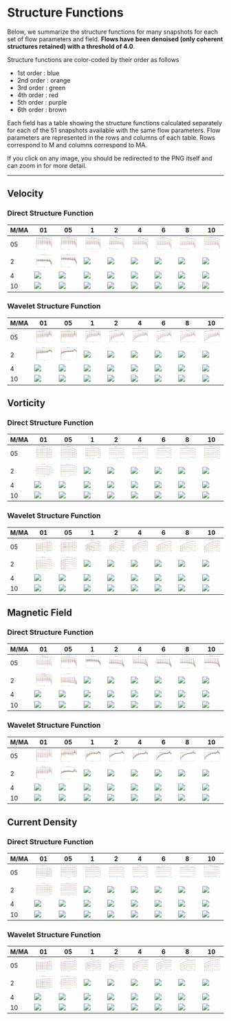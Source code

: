 # Structure Functions

Below, we summarize the structure functions for many snapshots for each set of flow parameters and field.
**Flows have been denoised (only coherent structures retained) with a threshold of 4.0**.

Structure functions are color-coded by their order as follows

  * 1st order : blue
  * 2nd order : orange
  * 3rd order : green
  * 4th order : red
  * 5th order : purple
  * 6th order : brown

Each field has a table showing the structure functions calculated separately for each of the 51 snapshots available with the same flow parameters.
Flow parameters are represented in the rows and columns of each table.
Rows correspond to M and columns correspond to MA.

If you click on any image, you should be redirected to the PNG itself and can zoom in for more detail.

---

## Velocity

### Direct Structure Function

|M/MA| 01 | 05 | 1 | 2 | 4 | 6 | 8 | 10 |
|----|----|----|---|---|---|---|---|----|
| 05 |<img src="M05MA01/w4t-plot-structure-function-mom_M05MA01_vel_dsf_denoise-04d00.png">|<img src="M05MA05/w4t-plot-structure-function-mom_M05MA05_vel_dsf_denoise-04d00.png">|<img src="M05MA1/w4t-plot-structure-function-mom_M05MA1_vel_dsf_denoise-04d00.png">|<img src="M05MA2/w4t-plot-structure-function-mom_M05MA2_vel_dsf_denoise-04d00.png">|<img src="M05MA4/w4t-plot-structure-function-mom_M05MA4_vel_dsf_denoise-04d00.png">|<img src="M05MA6/w4t-plot-structure-function-mom_M05MA6_vel_dsf_denoise-04d00.png">|<img src="M05MA8/w4t-plot-structure-function-mom_M05MA8_vel_dsf_denoise-04d00.png">|<img src="M05MA10/w4t-plot-structure-function-mom_M05MA10_vel_dsf_denoise-04d00.png">|
| 2  |<img src="M2MA01/w4t-plot-structure-function-mom_M2MA01_vel_dsf_denoise-04d00.png">|<img src="M2MA05/w4t-plot-structure-function-mom_M2MA05_vel_dsf_denoise-04d00.png">|<img src="M2MA1/w4t-plot-structure-function-mom_M2MA1_vel_dsf_denoise-04d00.png">|<img src="M2MA2/w4t-plot-structure-function-mom_M2MA2_vel_dsf_denoise-04d00.png">|<img src="M2MA4/w4t-plot-structure-function-mom_M2MA4_vel_dsf_denoise-04d00.png">|<img src="M2MA6/w4t-plot-structure-function-mom_M2MA6_vel_dsf_denoise-04d00.png">|<img src="M2MA8/w4t-plot-structure-function-mom_M2MA8_vel_dsf_denoise-04d00.png">|<img src="M2MA10/w4t-plot-structure-function-mom_M2MA10_vel_dsf_denoise-04d00.png">|
| 4  |<img src="M4MA01/w4t-plot-structure-function-mom_M4MA01_vel_dsf_denoise-04d00.png">|<img src="M4MA05/w4t-plot-structure-function-mom_M4MA05_vel_dsf_denoise-04d00.png">|<img src="M4MA1/w4t-plot-structure-function-mom_M4MA1_vel_dsf_denoise-04d00.png">|<img src="M4MA2/w4t-plot-structure-function-mom_M4MA2_vel_dsf_denoise-04d00.png">|<img src="M4MA4/w4t-plot-structure-function-mom_M4MA4_vel_dsf_denoise-04d00.png">|<img src="M4MA6/w4t-plot-structure-function-mom_M4MA6_vel_dsf_denoise-04d00.png">|<img src="M4MA8/w4t-plot-structure-function-mom_M4MA8_vel_dsf_denoise-04d00.png">|<img src="M4MA10/w4t-plot-structure-function-mom_M4MA10_vel_dsf_denoise-04d00.png">|
| 10 |<img src="M10MA01/w4t-plot-structure-function-mom_M10MA01_vel_dsf_denoise-04d00.png">|<img src="M10MA05/w4t-plot-structure-function-mom_M10MA05_vel_dsf_denoise-04d00.png">|<img src="M10MA1/w4t-plot-structure-function-mom_M10MA1_vel_dsf_denoise-04d00.png">|<img src="M10MA2/w4t-plot-structure-function-mom_M10MA2_vel_dsf_denoise-04d00.png">|<img src="M10MA4/w4t-plot-structure-function-mom_M10MA4_vel_dsf_denoise-04d00.png">|<img src="M10MA6/w4t-plot-structure-function-mom_M10MA6_vel_dsf_denoise-04d00.png">|<img src="M10MA8/w4t-plot-structure-function-mom_M10MA8_vel_dsf_denoise-04d00.png">|<img src="M10MA10/w4t-plot-structure-function-mom_M10MA10_vel_dsf_denoise-04d00.png">|

### Wavelet Structure Function

|M/MA| 01 | 05 | 1 | 2 | 4 | 6 | 8 | 10 |
|----|----|----|---|---|---|---|---|----|
| 05 |<img src="M05MA01/w4t-plot-structure-function-mom_M05MA01_vel_wsf_denoise-04d00.png">|<img src="M05MA05/w4t-plot-structure-function-mom_M05MA05_vel_wsf_denoise-04d00.png">|<img src="M05MA1/w4t-plot-structure-function-mom_M05MA1_vel_wsf_denoise-04d00.png">|<img src="M05MA2/w4t-plot-structure-function-mom_M05MA2_vel_wsf_denoise-04d00.png">|<img src="M05MA4/w4t-plot-structure-function-mom_M05MA4_vel_wsf_denoise-04d00.png">|<img src="M05MA6/w4t-plot-structure-function-mom_M05MA6_vel_wsf_denoise-04d00.png">|<img src="M05MA8/w4t-plot-structure-function-mom_M05MA8_vel_wsf_denoise-04d00.png">|<img src="M05MA10/w4t-plot-structure-function-mom_M05MA10_vel_wsf_denoise-04d00.png">|
| 2  |<img src="M2MA01/w4t-plot-structure-function-mom_M2MA01_vel_wsf_denoise-04d00.png">|<img src="M2MA05/w4t-plot-structure-function-mom_M2MA05_vel_wsf_denoise-04d00.png">|<img src="M2MA1/w4t-plot-structure-function-mom_M2MA1_vel_wsf_denoise-04d00.png">|<img src="M2MA2/w4t-plot-structure-function-mom_M2MA2_vel_wsf_denoise-04d00.png">|<img src="M2MA4/w4t-plot-structure-function-mom_M2MA4_vel_wsf_denoise-04d00.png">|<img src="M2MA6/w4t-plot-structure-function-mom_M2MA6_vel_wsf_denoise-04d00.png">|<img src="M2MA8/w4t-plot-structure-function-mom_M2MA8_vel_wsf_denoise-04d00.png">|<img src="M2MA10/w4t-plot-structure-function-mom_M2MA10_vel_wsf_denoise-04d00.png">|
| 4  |<img src="M4MA01/w4t-plot-structure-function-mom_M4MA01_vel_wsf_denoise-04d00.png">|<img src="M4MA05/w4t-plot-structure-function-mom_M4MA05_vel_wsf_denoise-04d00.png">|<img src="M4MA1/w4t-plot-structure-function-mom_M4MA1_vel_wsf_denoise-04d00.png">|<img src="M4MA2/w4t-plot-structure-function-mom_M4MA2_vel_wsf_denoise-04d00.png">|<img src="M4MA4/w4t-plot-structure-function-mom_M4MA4_vel_wsf_denoise-04d00.png">|<img src="M4MA6/w4t-plot-structure-function-mom_M4MA6_vel_wsf_denoise-04d00.png">|<img src="M4MA8/w4t-plot-structure-function-mom_M4MA8_vel_wsf_denoise-04d00.png">|<img src="M4MA10/w4t-plot-structure-function-mom_M4MA10_vel_wsf_denoise-04d00.png">|
| 10 |<img src="M10MA01/w4t-plot-structure-function-mom_M10MA01_vel_wsf_denoise-04d00.png">|<img src="M10MA05/w4t-plot-structure-function-mom_M10MA05_vel_wsf_denoise-04d00.png">|<img src="M10MA1/w4t-plot-structure-function-mom_M10MA1_vel_wsf_denoise-04d00.png">|<img src="M10MA2/w4t-plot-structure-function-mom_M10MA2_vel_wsf_denoise-04d00.png">|<img src="M10MA4/w4t-plot-structure-function-mom_M10MA4_vel_wsf_denoise-04d00.png">|<img src="M10MA6/w4t-plot-structure-function-mom_M10MA6_vel_wsf_denoise-04d00.png">|<img src="M10MA8/w4t-plot-structure-function-mom_M10MA8_vel_wsf_denoise-04d00.png">|<img src="M10MA10/w4t-plot-structure-function-mom_M10MA10_vel_wsf_denoise-04d00.png">|

## Vorticity

### Direct Structure Function

|M/MA| 01 | 05 | 1 | 2 | 4 | 6 | 8 | 10 |
|----|----|----|---|---|---|---|---|----|
| 05 |<img src="M05MA01/w4t-plot-structure-function-mom_M05MA01_vort_dsf_denoise-04d00.png">|<img src="M05MA05/w4t-plot-structure-function-mom_M05MA05_vort_dsf_denoise-04d00.png">|<img src="M05MA1/w4t-plot-structure-function-mom_M05MA1_vort_dsf_denoise-04d00.png">|<img src="M05MA2/w4t-plot-structure-function-mom_M05MA2_vort_dsf_denoise-04d00.png">|<img src="M05MA4/w4t-plot-structure-function-mom_M05MA4_vort_dsf_denoise-04d00.png">|<img src="M05MA6/w4t-plot-structure-function-mom_M05MA6_vort_dsf_denoise-04d00.png">|<img src="M05MA8/w4t-plot-structure-function-mom_M05MA8_vort_dsf_denoise-04d00.png">|<img src="M05MA10/w4t-plot-structure-function-mom_M05MA10_vort_dsf_denoise-04d00.png">|
| 2  |<img src="M2MA01/w4t-plot-structure-function-mom_M2MA01_vort_dsf_denoise-04d00.png">|<img src="M2MA05/w4t-plot-structure-function-mom_M2MA05_vort_dsf_denoise-04d00.png">|<img src="M2MA1/w4t-plot-structure-function-mom_M2MA1_vort_dsf_denoise-04d00.png">|<img src="M2MA2/w4t-plot-structure-function-mom_M2MA2_vort_dsf_denoise-04d00.png">|<img src="M2MA4/w4t-plot-structure-function-mom_M2MA4_vort_dsf_denoise-04d00.png">|<img src="M2MA6/w4t-plot-structure-function-mom_M2MA6_vort_dsf_denoise-04d00.png">|<img src="M2MA8/w4t-plot-structure-function-mom_M2MA8_vort_dsf_denoise-04d00.png">|<img src="M2MA10/w4t-plot-structure-function-mom_M2MA10_vort_dsf_denoise-04d00.png">|
| 4  |<img src="M4MA01/w4t-plot-structure-function-mom_M4MA01_vort_dsf_denoise-04d00.png">|<img src="M4MA05/w4t-plot-structure-function-mom_M4MA05_vort_dsf_denoise-04d00.png">|<img src="M4MA1/w4t-plot-structure-function-mom_M4MA1_vort_dsf_denoise-04d00.png">|<img src="M4MA2/w4t-plot-structure-function-mom_M4MA2_vort_dsf_denoise-04d00.png">|<img src="M4MA4/w4t-plot-structure-function-mom_M4MA4_vort_dsf_denoise-04d00.png">|<img src="M4MA6/w4t-plot-structure-function-mom_M4MA6_vort_dsf_denoise-04d00.png">|<img src="M4MA8/w4t-plot-structure-function-mom_M4MA8_vort_dsf_denoise-04d00.png">|<img src="M4MA10/w4t-plot-structure-function-mom_M4MA10_vort_dsf_denoise-04d00.png">|
| 10 |<img src="M10MA01/w4t-plot-structure-function-mom_M10MA01_vort_dsf_denoise-04d00.png">|<img src="M10MA05/w4t-plot-structure-function-mom_M10MA05_vort_dsf_denoise-04d00.png">|<img src="M10MA1/w4t-plot-structure-function-mom_M10MA1_vort_dsf_denoise-04d00.png">|<img src="M10MA2/w4t-plot-structure-function-mom_M10MA2_vort_dsf_denoise-04d00.png">|<img src="M10MA4/w4t-plot-structure-function-mom_M10MA4_vort_dsf_denoise-04d00.png">|<img src="M10MA6/w4t-plot-structure-function-mom_M10MA6_vort_dsf_denoise-04d00.png">|<img src="M10MA8/w4t-plot-structure-function-mom_M10MA8_vort_dsf_denoise-04d00.png">|<img src="M10MA10/w4t-plot-structure-function-mom_M10MA10_vort_dsf_denoise-04d00.png">|

### Wavelet Structure Function

|M/MA| 01 | 05 | 1 | 2 | 4 | 6 | 8 | 10 |
|----|----|----|---|---|---|---|---|----|
| 05 |<img src="M05MA01/w4t-plot-structure-function-mom_M05MA01_vort_wsf_denoise-04d00.png">|<img src="M05MA05/w4t-plot-structure-function-mom_M05MA05_vort_wsf_denoise-04d00.png">|<img src="M05MA1/w4t-plot-structure-function-mom_M05MA1_vort_wsf_denoise-04d00.png">|<img src="M05MA2/w4t-plot-structure-function-mom_M05MA2_vort_wsf_denoise-04d00.png">|<img src="M05MA4/w4t-plot-structure-function-mom_M05MA4_vort_wsf_denoise-04d00.png">|<img src="M05MA6/w4t-plot-structure-function-mom_M05MA6_vort_wsf_denoise-04d00.png">|<img src="M05MA8/w4t-plot-structure-function-mom_M05MA8_vort_wsf_denoise-04d00.png">|<img src="M05MA10/w4t-plot-structure-function-mom_M05MA10_vort_wsf_denoise-04d00.png">|
| 2  |<img src="M2MA01/w4t-plot-structure-function-mom_M2MA01_vort_wsf_denoise-04d00.png">|<img src="M2MA05/w4t-plot-structure-function-mom_M2MA05_vort_wsf_denoise-04d00.png">|<img src="M2MA1/w4t-plot-structure-function-mom_M2MA1_vort_wsf_denoise-04d00.png">|<img src="M2MA2/w4t-plot-structure-function-mom_M2MA2_vort_wsf_denoise-04d00.png">|<img src="M2MA4/w4t-plot-structure-function-mom_M2MA4_vort_wsf_denoise-04d00.png">|<img src="M2MA6/w4t-plot-structure-function-mom_M2MA6_vort_wsf_denoise-04d00.png">|<img src="M2MA8/w4t-plot-structure-function-mom_M2MA8_vort_wsf_denoise-04d00.png">|<img src="M2MA10/w4t-plot-structure-function-mom_M2MA10_vort_wsf_denoise-04d00.png">|
| 4  |<img src="M4MA01/w4t-plot-structure-function-mom_M4MA01_vort_wsf_denoise-04d00.png">|<img src="M4MA05/w4t-plot-structure-function-mom_M4MA05_vort_wsf_denoise-04d00.png">|<img src="M4MA1/w4t-plot-structure-function-mom_M4MA1_vort_wsf_denoise-04d00.png">|<img src="M4MA2/w4t-plot-structure-function-mom_M4MA2_vort_wsf_denoise-04d00.png">|<img src="M4MA4/w4t-plot-structure-function-mom_M4MA4_vort_wsf_denoise-04d00.png">|<img src="M4MA6/w4t-plot-structure-function-mom_M4MA6_vort_wsf_denoise-04d00.png">|<img src="M4MA8/w4t-plot-structure-function-mom_M4MA8_vort_wsf_denoise-04d00.png">|<img src="M4MA10/w4t-plot-structure-function-mom_M4MA10_vort_wsf_denoise-04d00.png">|
| 10 |<img src="M10MA01/w4t-plot-structure-function-mom_M10MA01_vort_wsf_denoise-04d00.png">|<img src="M10MA05/w4t-plot-structure-function-mom_M10MA05_vort_wsf_denoise-04d00.png">|<img src="M10MA1/w4t-plot-structure-function-mom_M10MA1_vort_wsf_denoise-04d00.png">|<img src="M10MA2/w4t-plot-structure-function-mom_M10MA2_vort_wsf_denoise-04d00.png">|<img src="M10MA4/w4t-plot-structure-function-mom_M10MA4_vort_wsf_denoise-04d00.png">|<img src="M10MA6/w4t-plot-structure-function-mom_M10MA6_vort_wsf_denoise-04d00.png">|<img src="M10MA8/w4t-plot-structure-function-mom_M10MA8_vort_wsf_denoise-04d00.png">|<img src="M10MA10/w4t-plot-structure-function-mom_M10MA10_vort_wsf_denoise-04d00.png">|

## Magnetic Field

### Direct Structure Function

|M/MA| 01 | 05 | 1 | 2 | 4 | 6 | 8 | 10 |
|----|----|----|---|---|---|---|---|----|
| 05 |<img src="M05MA01/w4t-plot-structure-function-mom_M05MA01_mag_dsf_denoise-04d00.png">|<img src="M05MA05/w4t-plot-structure-function-mom_M05MA05_mag_dsf_denoise-04d00.png">|<img src="M05MA1/w4t-plot-structure-function-mom_M05MA1_mag_dsf_denoise-04d00.png">|<img src="M05MA2/w4t-plot-structure-function-mom_M05MA2_mag_dsf_denoise-04d00.png">|<img src="M05MA4/w4t-plot-structure-function-mom_M05MA4_mag_dsf_denoise-04d00.png">|<img src="M05MA6/w4t-plot-structure-function-mom_M05MA6_mag_dsf_denoise-04d00.png">|<img src="M05MA8/w4t-plot-structure-function-mom_M05MA8_mag_dsf_denoise-04d00.png">|<img src="M05MA10/w4t-plot-structure-function-mom_M05MA10_mag_dsf_denoise-04d00.png">|
| 2  |<img src="M2MA01/w4t-plot-structure-function-mom_M2MA01_mag_dsf_denoise-04d00.png">|<img src="M2MA05/w4t-plot-structure-function-mom_M2MA05_mag_dsf_denoise-04d00.png">|<img src="M2MA1/w4t-plot-structure-function-mom_M2MA1_mag_dsf_denoise-04d00.png">|<img src="M2MA2/w4t-plot-structure-function-mom_M2MA2_mag_dsf_denoise-04d00.png">|<img src="M2MA4/w4t-plot-structure-function-mom_M2MA4_mag_dsf_denoise-04d00.png">|<img src="M2MA6/w4t-plot-structure-function-mom_M2MA6_mag_dsf_denoise-04d00.png">|<img src="M2MA8/w4t-plot-structure-function-mom_M2MA8_mag_dsf_denoise-04d00.png">|<img src="M2MA10/w4t-plot-structure-function-mom_M2MA10_mag_dsf_denoise-04d00.png">|
| 4  |<img src="M4MA01/w4t-plot-structure-function-mom_M4MA01_mag_dsf_denoise-04d00.png">|<img src="M4MA05/w4t-plot-structure-function-mom_M4MA05_mag_dsf_denoise-04d00.png">|<img src="M4MA1/w4t-plot-structure-function-mom_M4MA1_mag_dsf_denoise-04d00.png">|<img src="M4MA2/w4t-plot-structure-function-mom_M4MA2_mag_dsf_denoise-04d00.png">|<img src="M4MA4/w4t-plot-structure-function-mom_M4MA4_mag_dsf_denoise-04d00.png">|<img src="M4MA6/w4t-plot-structure-function-mom_M4MA6_mag_dsf_denoise-04d00.png">|<img src="M4MA8/w4t-plot-structure-function-mom_M4MA8_mag_dsf_denoise-04d00.png">|<img src="M4MA10/w4t-plot-structure-function-mom_M4MA10_mag_dsf_denoise-04d00.png">|
| 10 |<img src="M10MA01/w4t-plot-structure-function-mom_M10MA01_mag_dsf_denoise-04d00.png">|<img src="M10MA05/w4t-plot-structure-function-mom_M10MA05_mag_dsf_denoise-04d00.png">|<img src="M10MA1/w4t-plot-structure-function-mom_M10MA1_mag_dsf_denoise-04d00.png">|<img src="M10MA2/w4t-plot-structure-function-mom_M10MA2_mag_dsf_denoise-04d00.png">|<img src="M10MA4/w4t-plot-structure-function-mom_M10MA4_mag_dsf_denoise-04d00.png">|<img src="M10MA6/w4t-plot-structure-function-mom_M10MA6_mag_dsf_denoise-04d00.png">|<img src="M10MA8/w4t-plot-structure-function-mom_M10MA8_mag_dsf_denoise-04d00.png">|<img src="M10MA10/w4t-plot-structure-function-mom_M10MA10_mag_dsf_denoise-04d00.png">|

### Wavelet Structure Function

|M/MA| 01 | 05 | 1 | 2 | 4 | 6 | 8 | 10 |
|----|----|----|---|---|---|---|---|----|
| 05 |<img src="M05MA01/w4t-plot-structure-function-mom_M05MA01_mag_wsf_denoise-04d00.png">|<img src="M05MA05/w4t-plot-structure-function-mom_M05MA05_mag_wsf_denoise-04d00.png">|<img src="M05MA1/w4t-plot-structure-function-mom_M05MA1_mag_wsf_denoise-04d00.png">|<img src="M05MA2/w4t-plot-structure-function-mom_M05MA2_mag_wsf_denoise-04d00.png">|<img src="M05MA4/w4t-plot-structure-function-mom_M05MA4_mag_wsf_denoise-04d00.png">|<img src="M05MA6/w4t-plot-structure-function-mom_M05MA6_mag_wsf_denoise-04d00.png">|<img src="M05MA8/w4t-plot-structure-function-mom_M05MA8_mag_wsf_denoise-04d00.png">|<img src="M05MA10/w4t-plot-structure-function-mom_M05MA10_mag_wsf_denoise-04d00.png">|
| 2  |<img src="M2MA01/w4t-plot-structure-function-mom_M2MA01_mag_wsf_denoise-04d00.png">|<img src="M2MA05/w4t-plot-structure-function-mom_M2MA05_mag_wsf_denoise-04d00.png">|<img src="M2MA1/w4t-plot-structure-function-mom_M2MA1_mag_wsf_denoise-04d00.png">|<img src="M2MA2/w4t-plot-structure-function-mom_M2MA2_mag_wsf_denoise-04d00.png">|<img src="M2MA4/w4t-plot-structure-function-mom_M2MA4_mag_wsf_denoise-04d00.png">|<img src="M2MA6/w4t-plot-structure-function-mom_M2MA6_mag_wsf_denoise-04d00.png">|<img src="M2MA8/w4t-plot-structure-function-mom_M2MA8_mag_wsf_denoise-04d00.png">|<img src="M2MA10/w4t-plot-structure-function-mom_M2MA10_mag_wsf_denoise-04d00.png">|
| 4  |<img src="M4MA01/w4t-plot-structure-function-mom_M4MA01_mag_wsf_denoise-04d00.png">|<img src="M4MA05/w4t-plot-structure-function-mom_M4MA05_mag_wsf_denoise-04d00.png">|<img src="M4MA1/w4t-plot-structure-function-mom_M4MA1_mag_wsf_denoise-04d00.png">|<img src="M4MA2/w4t-plot-structure-function-mom_M4MA2_mag_wsf_denoise-04d00.png">|<img src="M4MA4/w4t-plot-structure-function-mom_M4MA4_mag_wsf_denoise-04d00.png">|<img src="M4MA6/w4t-plot-structure-function-mom_M4MA6_mag_wsf_denoise-04d00.png">|<img src="M4MA8/w4t-plot-structure-function-mom_M4MA8_mag_wsf_denoise-04d00.png">|<img src="M4MA10/w4t-plot-structure-function-mom_M4MA10_mag_wsf_denoise-04d00.png">|
| 10 |<img src="M10MA01/w4t-plot-structure-function-mom_M10MA01_mag_wsf_denoise-04d00.png">|<img src="M10MA05/w4t-plot-structure-function-mom_M10MA05_mag_wsf_denoise-04d00.png">|<img src="M10MA1/w4t-plot-structure-function-mom_M10MA1_mag_wsf_denoise-04d00.png">|<img src="M10MA2/w4t-plot-structure-function-mom_M10MA2_mag_wsf_denoise-04d00.png">|<img src="M10MA4/w4t-plot-structure-function-mom_M10MA4_mag_wsf_denoise-04d00.png">|<img src="M10MA6/w4t-plot-structure-function-mom_M10MA6_mag_wsf_denoise-04d00.png">|<img src="M10MA8/w4t-plot-structure-function-mom_M10MA8_mag_wsf_denoise-04d00.png">|<img src="M10MA10/w4t-plot-structure-function-mom_M10MA10_mag_wsf_denoise-04d00.png">|

## Current Density

### Direct Structure Function

|M/MA| 01 | 05 | 1 | 2 | 4 | 6 | 8 | 10 |
|----|----|----|---|---|---|---|---|----|
| 05 |<img src="M05MA01/w4t-plot-structure-function-mom_M05MA01_curr_dsf_denoise-04d00.png">|<img src="M05MA05/w4t-plot-structure-function-mom_M05MA05_curr_dsf_denoise-04d00.png">|<img src="M05MA1/w4t-plot-structure-function-mom_M05MA1_curr_dsf_denoise-04d00.png">|<img src="M05MA2/w4t-plot-structure-function-mom_M05MA2_curr_dsf_denoise-04d00.png">|<img src="M05MA4/w4t-plot-structure-function-mom_M05MA4_curr_dsf_denoise-04d00.png">|<img src="M05MA6/w4t-plot-structure-function-mom_M05MA6_curr_dsf_denoise-04d00.png">|<img src="M05MA8/w4t-plot-structure-function-mom_M05MA8_curr_dsf_denoise-04d00.png">|<img src="M05MA10/w4t-plot-structure-function-mom_M05MA10_curr_dsf_denoise-04d00.png">|
| 2  |<img src="M2MA01/w4t-plot-structure-function-mom_M2MA01_curr_dsf_denoise-04d00.png">|<img src="M2MA05/w4t-plot-structure-function-mom_M2MA05_curr_dsf_denoise-04d00.png">|<img src="M2MA1/w4t-plot-structure-function-mom_M2MA1_curr_dsf_denoise-04d00.png">|<img src="M2MA2/w4t-plot-structure-function-mom_M2MA2_curr_dsf_denoise-04d00.png">|<img src="M2MA4/w4t-plot-structure-function-mom_M2MA4_curr_dsf_denoise-04d00.png">|<img src="M2MA6/w4t-plot-structure-function-mom_M2MA6_curr_dsf_denoise-04d00.png">|<img src="M2MA8/w4t-plot-structure-function-mom_M2MA8_curr_dsf_denoise-04d00.png">|<img src="M2MA10/w4t-plot-structure-function-mom_M2MA10_curr_dsf_denoise-04d00.png">|
| 4  |<img src="M4MA01/w4t-plot-structure-function-mom_M4MA01_curr_dsf_denoise-04d00.png">|<img src="M4MA05/w4t-plot-structure-function-mom_M4MA05_curr_dsf_denoise-04d00.png">|<img src="M4MA1/w4t-plot-structure-function-mom_M4MA1_curr_dsf_denoise-04d00.png">|<img src="M4MA2/w4t-plot-structure-function-mom_M4MA2_curr_dsf_denoise-04d00.png">|<img src="M4MA4/w4t-plot-structure-function-mom_M4MA4_curr_dsf_denoise-04d00.png">|<img src="M4MA6/w4t-plot-structure-function-mom_M4MA6_curr_dsf_denoise-04d00.png">|<img src="M4MA8/w4t-plot-structure-function-mom_M4MA8_curr_dsf_denoise-04d00.png">|<img src="M4MA10/w4t-plot-structure-function-mom_M4MA10_curr_dsf_denoise-04d00.png">|
| 10 |<img src="M10MA01/w4t-plot-structure-function-mom_M10MA01_curr_dsf_denoise-04d00.png">|<img src="M10MA05/w4t-plot-structure-function-mom_M10MA05_curr_dsf_denoise-04d00.png">|<img src="M10MA1/w4t-plot-structure-function-mom_M10MA1_curr_dsf_denoise-04d00.png">|<img src="M10MA2/w4t-plot-structure-function-mom_M10MA2_curr_dsf_denoise-04d00.png">|<img src="M10MA4/w4t-plot-structure-function-mom_M10MA4_curr_dsf_denoise-04d00.png">|<img src="M10MA6/w4t-plot-structure-function-mom_M10MA6_curr_dsf_denoise-04d00.png">|<img src="M10MA8/w4t-plot-structure-function-mom_M10MA8_curr_dsf_denoise-04d00.png">|<img src="M10MA10/w4t-plot-structure-function-mom_M10MA10_curr_dsf_denoise-04d00.png">|

### Wavelet Structure Function

|M/MA| 01 | 05 | 1 | 2 | 4 | 6 | 8 | 10 |
|----|----|----|---|---|---|---|---|----|
| 05 |<img src="M05MA01/w4t-plot-structure-function-mom_M05MA01_curr_wsf_denoise-04d00.png">|<img src="M05MA05/w4t-plot-structure-function-mom_M05MA05_curr_wsf_denoise-04d00.png">|<img src="M05MA1/w4t-plot-structure-function-mom_M05MA1_curr_wsf_denoise-04d00.png">|<img src="M05MA2/w4t-plot-structure-function-mom_M05MA2_curr_wsf_denoise-04d00.png">|<img src="M05MA4/w4t-plot-structure-function-mom_M05MA4_curr_wsf_denoise-04d00.png">|<img src="M05MA6/w4t-plot-structure-function-mom_M05MA6_curr_wsf_denoise-04d00.png">|<img src="M05MA8/w4t-plot-structure-function-mom_M05MA8_curr_wsf_denoise-04d00.png">|<img src="M05MA10/w4t-plot-structure-function-mom_M05MA10_curr_wsf_denoise-04d00.png">|
| 2  |<img src="M2MA01/w4t-plot-structure-function-mom_M2MA01_curr_wsf_denoise-04d00.png">|<img src="M2MA05/w4t-plot-structure-function-mom_M2MA05_curr_wsf_denoise-04d00.png">|<img src="M2MA1/w4t-plot-structure-function-mom_M2MA1_curr_wsf_denoise-04d00.png">|<img src="M2MA2/w4t-plot-structure-function-mom_M2MA2_curr_wsf_denoise-04d00.png">|<img src="M2MA4/w4t-plot-structure-function-mom_M2MA4_curr_wsf_denoise-04d00.png">|<img src="M2MA6/w4t-plot-structure-function-mom_M2MA6_curr_wsf_denoise-04d00.png">|<img src="M2MA8/w4t-plot-structure-function-mom_M2MA8_curr_wsf_denoise-04d00.png">|<img src="M2MA10/w4t-plot-structure-function-mom_M2MA10_curr_wsf_denoise-04d00.png">|
| 4  |<img src="M4MA01/w4t-plot-structure-function-mom_M4MA01_curr_wsf_denoise-04d00.png">|<img src="M4MA05/w4t-plot-structure-function-mom_M4MA05_curr_wsf_denoise-04d00.png">|<img src="M4MA1/w4t-plot-structure-function-mom_M4MA1_curr_wsf_denoise-04d00.png">|<img src="M4MA2/w4t-plot-structure-function-mom_M4MA2_curr_wsf_denoise-04d00.png">|<img src="M4MA4/w4t-plot-structure-function-mom_M4MA4_curr_wsf_denoise-04d00.png">|<img src="M4MA6/w4t-plot-structure-function-mom_M4MA6_curr_wsf_denoise-04d00.png">|<img src="M4MA8/w4t-plot-structure-function-mom_M4MA8_curr_wsf_denoise-04d00.png">|<img src="M4MA10/w4t-plot-structure-function-mom_M4MA10_curr_wsf_denoise-04d00.png">|
| 10 |<img src="M10MA01/w4t-plot-structure-function-mom_M10MA01_curr_wsf_denoise-04d00.png">|<img src="M10MA05/w4t-plot-structure-function-mom_M10MA05_curr_wsf_denoise-04d00.png">|<img src="M10MA1/w4t-plot-structure-function-mom_M10MA1_curr_wsf_denoise-04d00.png">|<img src="M10MA2/w4t-plot-structure-function-mom_M10MA2_curr_wsf_denoise-04d00.png">|<img src="M10MA4/w4t-plot-structure-function-mom_M10MA4_curr_wsf_denoise-04d00.png">|<img src="M10MA6/w4t-plot-structure-function-mom_M10MA6_curr_wsf_denoise-04d00.png">|<img src="M10MA8/w4t-plot-structure-function-mom_M10MA8_curr_wsf_denoise-04d00.png">|<img src="M10MA10/w4t-plot-structure-function-mom_M10MA10_curr_wsf_denoise-04d00.png">|
